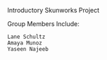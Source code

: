 Introductory Skunworks Project

Group Members Include:

```
Lane Schultz
Amaya Munoz
Yaseen Najeeb
```
